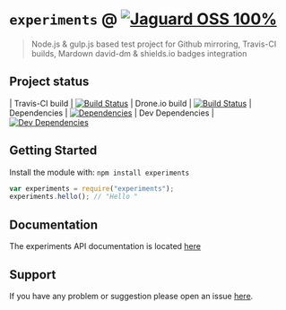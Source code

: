 # `experiments` @ [![Jaguard OSS 100%](http://img.shields.io/badge/Jaguard_OSS-100%-red.svg)](http://oss.jaguard.com) 
> Node.js & gulp.js based test project for Github mirroring, Travis-CI builds, Mardown david-dm & shields.io badges integration

## Project status

| Travis-CI build | [![Build Status](http://img.shields.io/travis/jaguard/experiments.svg)](http://travis-ci.org/jaguard/experiments) 
| Drone.io build | [![Build Status](https://drone.io/github.com/jaguard/experiments/status.png)](https://drone.io/github.com/jaguard/experiments/latest)
| Dependencies  | [![Dependencies](https://david-dm.org/jaguard/experiments/status.svg?theme=shields.io)](https://david-dm.org/jaguard/experiments#info=dependencies)
| Dev Dependencies  | [![Dev Dependencies](https://david-dm.org/jaguard/experiments/dev-status.svg?theme=shields.io)](https://david-dm.org/jaguard/experiments#info=devDependencies)

## Getting Started
Install the module with: `npm install experiments`

```javascript
var experiments = require("experiments");
experiments.hello(); // "Hello "
```

## Documentation
The experiments API documentation is located [here](doc/api.md)

## Support
If you have any problem or suggestion please open an issue [here](https://github.com/jaguard/experiments/issues).

